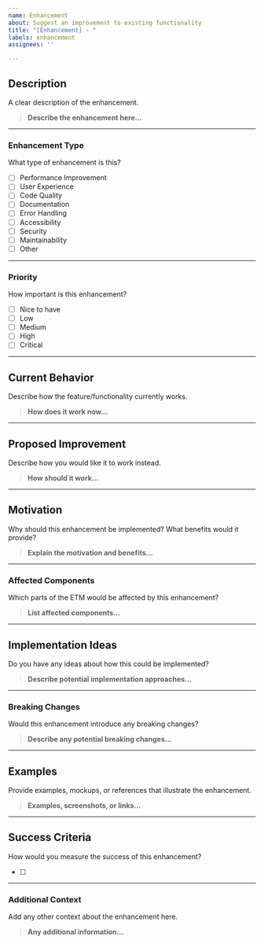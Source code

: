 ```yaml
---
name: Enhancement
about: Suggest an improvement to existing functionality
title: "[Enhancement] - "
labels: enhancement
assignees: ''

---
```


## Description
A clear description of the enhancement.

> **Describe the enhancement here...**

---

### Enhancement Type
What type of enhancement is this?

- [ ] Performance Improvement  
- [ ] User Experience  
- [ ] Code Quality  
- [ ] Documentation  
- [ ] Error Handling  
- [ ] Accessibility  
- [ ] Security  
- [ ] Maintainability  
- [ ] Other  

---

### Priority
How important is this enhancement?

- [ ] Nice to have  
- [ ] Low  
- [ ] Medium  
- [ ] High  
- [ ] Critical  

---

## Current Behavior
Describe how the feature/functionality currently works.

> **How does it work now...**

---

## Proposed Improvement
Describe how you would like it to work instead.

> **How should it work...**

---


## Motivation
Why should this enhancement be implemented? What benefits would it provide?

> **Explain the motivation and benefits...**

---

### Affected Components
Which parts of the ETM would be affected by this enhancement?

> **List affected components...**

---

## Implementation Ideas
Do you have any ideas about how this could be implemented?

> **Describe potential implementation approaches...**

---

### Breaking Changes
Would this enhancement introduce any breaking changes?

> **Describe any potential breaking changes...**

---

## Examples
Provide examples, mockups, or references that illustrate the enhancement.

> **Examples, screenshots, or links...**

---

## Success Criteria
How would you measure the success of this enhancement?

- [ ]

---

### Additional Context
Add any other context about the enhancement here.

> **Any additional information...**
